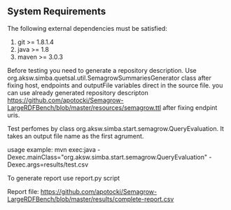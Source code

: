 ## System Requirements

The following external dependencies must be satisfied:

1. git >= 1.8.1.4
2. java >= 1.8
3. maven >= 3.0.3

Before testing you need to generate a repository description.
Use org.aksw.simba.quetsal.util.SemagrowSummariesGenerator class after fixing host, endpoints and outputFile variables direct in the source file.
you can use already generated repository descripton https://github.com/apotocki/Semagrow-LargeRDFBench/blob/master/resources/semagrow.ttl after fixing endpint uris.

Test perfomes by class org.aksw.simba.start.semagrow.QueryEvaluation. It takes an output file name as the first agrument.

usage example:
mvn exec:java -Dexec.mainClass="org.aksw.simba.start.semagrow.QueryEvaluation" -Dexec.args=results/test.csv

To generate report use report.py script

Report file: 
https://github.com/apotocki/Semagrow-LargeRDFBench/blob/master/results/complete-report.csv

